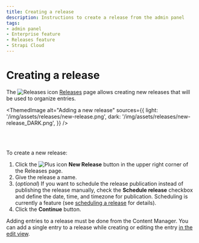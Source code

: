 ```yaml
---
title: Creating a release
description: Instructions to create a release from the admin panel
tags:
- admin panel
- Enterprise feature
- Releases feature
- Strapi Cloud
---
```


# Creating a release
<GrowthBadge /> <EnterpriseBadge /> <CloudTeamBadge />

The ![Releases icon](/img/assets/icons/v5/PaperPlane.svg) [Releases](/cms/releases/introduction) page allows creating new releases that will be used to organize entries.

<!-- TODO: update screenshot to show scheduling -->
<ThemedImage
  alt="Adding a new release"
  sources={{
    light: '/img/assets/releases/new-release.png',
    dark: '/img/assets/releases/new-release_DARK.png',
  }}
/>

<br /><br />

To create a new release:

1. Click the ![Plus icon](/img/assets/icons/v5/Plus.svg) **New Release** button in the upper right corner of the Releases page.  
2. Give the release a name.
3. (_optional_) If you want to schedule the release publication instead of publishing the release manually, check the **Schedule release** checkbox and define the date, time, and timezone for publication. Scheduling is currently a <FeatureFlagBadge /> feature (see [scheduling a release](/cms/releases/managing-a-release#scheduling-a-release) for details).
4. Click the **Continue** button.

Adding entries to a release must be done from the Content Manager. You can add a single entry to a release while creating or editing the entry [in the edit view](/cms/content-manager/adding-content-to-releases).

<!-- TODO: for later, when multiple addition is implemented, probably in 4.20 -->
<!-- 
Adding entries to a release must be done from the Content Manager:

- You can add multiple entries to a release [from the list view](/cms/content-manager/adding-content-to-releases#adding-multiple-entries-to-a-release).
- You can also add a single entry to a release while creating or editing the entry [in the edit view](/cms/content-manager/adding-content-to-releases#adding-a-single-entry-to-a-release). -->

